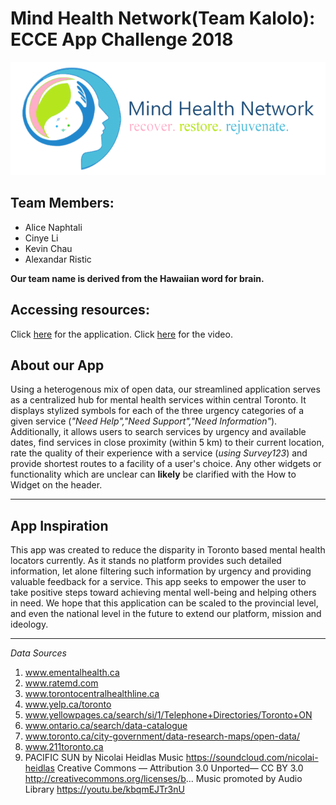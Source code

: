 # Mind Health Network(Team Kalolo): ECCE App Challenge 2018

![Mental Health Logo](brandinglogo.png)

**Team Members**: 
---
* Alice Naphtali 
* Cinye Li
* Kevin Chau
* Alexandar Ristic

**Our team name is derived from the Hawaiian word for brain.**

## Accessing resources:
Click [here](https://tinyurl.com/y9kk4vdm) for the application.
Click [here]() for the video.

## **About our App**
Using a heterogenous mix of open data, our streamlined application serves as a centralized hub for mental health services within central Toronto. It displays stylized symbols for each of the three urgency categories of a given service (*"Need Help","Need Support","Need Information"*). Additionally, it allows users to search services by urgency and available dates, find services in close proximity (within 5 km) to their current location, rate the quality of their experience with a service (*using Survey123*) and provide shortest routes to a facility of a user's choice. Any other widgets or functionality which are unclear can **likely** be clarified with the How to Widget on the header. 

---
## **App Inspiration**

This app was created to reduce the disparity in Toronto based mental health locators currently. As it stands no platform provides such detailed information, let alone filtering such information by urgency and providing valuable feedback for a service. This app seeks to empower the user to take positive steps toward achieving mental well-being and helping others in need. We hope that this application can be scaled to the provincial level, and even the national level in the future to extend our platform, mission and ideology. 

---
*Data Sources*

1. www.ementalhealth.ca
2. www.ratemd.com
3. www.torontocentralhealthline.ca
4. www.yelp.ca/toronto
5. www.yellowpages.ca/search/si/1/Telephone+Directories/Toronto+ON
6. www.ontario.ca/search/data-catalogue
7. www.toronto.ca/city-government/data-research-maps/open-data/
8. www.211toronto.ca
9. PACIFIC SUN by Nicolai Heidlas Music https://soundcloud.com/nicolai-heidlas
Creative Commons — Attribution 3.0 Unported— CC BY 3.0 
http://creativecommons.org/licenses/b...
Music promoted by Audio Library https://youtu.be/kbqmEJTr3nU
